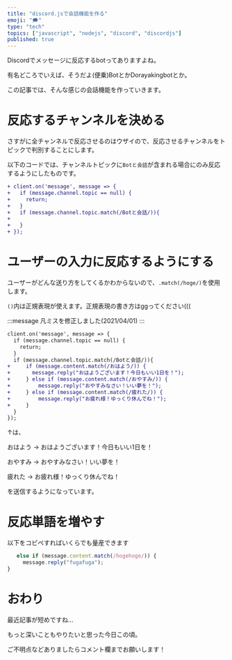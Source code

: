 ```yaml
---
title: "discord.jsで会話機能を作る"
emoji: "🗯"
type: "tech"
topics: ["javascript", "nodejs", "discord", "discordjs"]
published: true
---
```


Discordでメッセージに反応するbotってありますよね。

有名どころでいえば、そうだよ(便乗)BotとかDorayakingbotとか。

この記事では、そんな感じの会話機能を作っていきます。

# 反応するチャンネルを決める

さすがに全チャンネルで反応させるのはウザイので、反応させるチャンネルをトピックで判別することにします。

以下のコードでは、チャンネルトピックに`Botと会話`が含まれる場合にのみ反応するようにしたものです。

```diff js
+ client.on('message', message => {
+   if (message.channel.topic == null) {
+     return;
+   }
+   if (message.channel.topic.match(/Botと会話/)){
+   
+   }
+ });
```

# ユーザーの入力に反応するようにする

ユーザーがどんな送り方をしてくるかわからないので、`.match(/hoge/)`を使用します。

`()`内は正規表現が使えます。正規表現の書き方はggってください(((

:::message
凡ミスを修正しました(2021/04/01)
:::

```diff js
client.on('message', message => {
  if (message.channel.topic == null) {
    return;
  }
  if (message.channel.topic.match(/Botと会話/)){
+     if (message.content.match(/おはよう/)) {
+       message.reply("おはようございます！今日もいい1日を！");
+     } else if (message.content.match(/おやすみ/)) {
+         message.reply("おやすみなさい！いい夢を！");
+     } else if (message.content.match(/疲れた/)) {
+         message.reply("お疲れ様！ゆっくり休んでね！");
+     }
  }
});
```

↑は、

おはよう -> おはようございます！今日もいい1日を！

おやすみ -> おやすみなさい！いい夢を！

疲れた -> お疲れ様！ゆっくり休んでね！

を送信するようになっています。

# 反応単語を増やす

以下をコピペすればいくらでも量産できます

```js
   else if (message.content.match(/hogehoge/)) {
     message.reply("fugafuga");
}
```

# おわり

最近記事が短めですね…

もっと深いこともやりたいと思った今日この頃。

ご不明点などありましたらコメント欄までお願いします！
